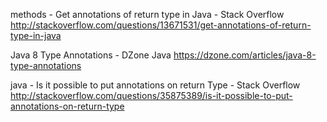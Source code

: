 methods - Get annotations of return type in Java - Stack Overflow
 http://stackoverflow.com/questions/13671531/get-annotations-of-return-type-in-java

Java 8 Type Annotations - DZone Java
 https://dzone.com/articles/java-8-type-annotations

java - Is it possible to put annotations on return Type - Stack Overflow
 http://stackoverflow.com/questions/35875389/is-it-possible-to-put-annotations-on-return-type

